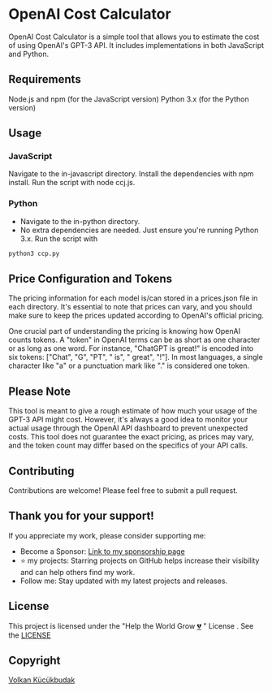 # OpenAI Cost Calculator
OpenAI Cost Calculator is a simple tool that allows you to estimate the cost of using OpenAI's GPT-3 API. It includes implementations in both JavaScript and Python.

## Requirements
Node.js and npm (for the JavaScript version)
Python 3.x (for the Python version)
## Usage
### JavaScript
Navigate to the in-javascript directory.
Install the dependencies with npm install.
Run the script with node ccj.js.
### Python
- Navigate to the in-python directory.
- No extra dependencies are needed. Just ensure you're running Python 3.x.
Run the script with
```python
python3 ccp.py
```
## Price Configuration and Tokens
The pricing information for each model is/can stored in a prices.json file in each directory. It's essential to note that prices can vary, and you should make sure to keep the prices updated according to OpenAI's official pricing.

One crucial part of understanding the pricing is knowing how OpenAI counts tokens. A "token" in OpenAI terms can be as short as one character or as long as one word. For instance, "ChatGPT is great!" is encoded into six tokens: ["Chat", "G", "PT", " is", " great", "!"]. In most languages, a single character like "a" or a punctuation mark like "." is considered one token.

## Please Note
This tool is meant to give a rough estimate of how much your usage of the GPT-3 API might cost. However, it's always a good idea to monitor your actual usage through the OpenAI API dashboard to prevent unexpected costs. This tool does not guarantee the exact pricing, as prices may vary, and the token count may differ based on the specifics of your API calls.

## Contributing
Contributions are welcome! Please feel free to submit a pull request.

## Thank you for your support!
If you appreciate my work, please consider supporting me:

- Become a Sponsor: [Link to my sponsorship page](https://github.com/sponsors/volkansah)
- :star: my projects: Starring projects on GitHub helps increase their visibility and can help others find my work. 
- Follow me: Stay updated with my latest projects and releases.

## License
This project is licensed under the "Help the World Grow [💔](https://jugendamt-deutschland.de) " License . See the [LICENSE](LICENSE)  

## Copyright
[Volkan Kücükbudak](https://gihub.com/volkansah)
